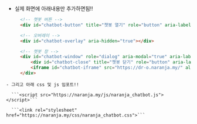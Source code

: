 - 실제 화면에 아래내용만 추가하면됨!!
  ```html
    <!-- 챗봇 버튼 -->
    <div id="chatbot-button" title="챗봇 열기" role="button" aria-label="챗봇 열기" tabindex="0"></div>

    <!-- 오버레이 -->
    <div id="chatbot-overlay" aria-hidden="true"></div>

    <!-- 챗봇 창 -->
    <div id="chatbot-window" role="dialog" aria-modal="true" aria-labelledby="chatbot-title">
        <div id="chatbot-close" title="챗봇 닫기" role="button" aria-label="챗봇 닫기" tabindex="0">&times;</div>
        <iframe id="chatbot-iframe" src="https://dr-o.naranja.my/" allow="microphone; camera" title="챗봇"></iframe>
    </div>
```
- 그리고 아래 css 및 js 임포트!!

  ```<script src="https://naranja.my/js/naranja_chatbot.js"></script>```

  ```<link rel="stylesheet" href="https://naranja.my/css/naranja_chatbot.css">```
